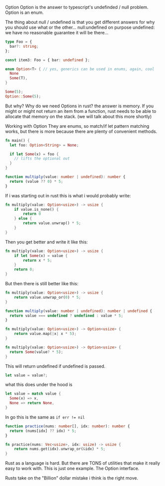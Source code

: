 Option
Option is the answer to typescript's undefinded / null problem.
Option is an enum.

The thing about null / undefined is that you get different answers for why you should use what or the other...
null:undefined on purpose
undefined: we have no reasonable guarantee it will be there...

```ts
type Foo = {
  bar?: string;
};

const item3: Foo = { bar: undefined };
```

```rust
enum Option<T> { // yes, generics can be used in enums, again, cool
  None
  Some(T),
}
```

```rust
Some(5);
Option::Some(5);
```

But why?
Why do we need Options in rust? the answer is memory. If you might or might not return an item from a function, rust needs to be able to allocate that memory on the stack. (we will talk about this more shortly)

Working with Option
They are enums, so match/if let pattern matching works, but there is more because there are plenty of convenient methods.

```rust
fn main() {
  let foo: Option<String> = None;

  if let Some(x) = foo {
    // lifts the optional out
  }
}
```

```ts
function multiply(value: number | undefined): number {
  return (value ?? 0) * 5;
}
```

If i was starting out in rust this is what i would probably write:

```rust
fn multiply(value: Option<usize>) -> usize {
    if value.is_none() {
        return 0
    } else {
        return value.unwrap() * 5;
    }
}
```

Then you get better and write it like this:

```rust
fn multiply(value: Option<usize>) -> usize {
    if let Some(x) = value {
        return x * 5;
    }
    return 0;
}
```

But then there is still better like this:

```rust
fn multiply(value: Option<usize>) -> usize {
    return value.unwrap_or(0) * 5;
}
```

```ts
function multiply(value: number | undefined): number | undefined {
  return value === undefined ? undefined : value * 5;
}
```

```rust
fn multiply(value: Option<usize>) -> Option<usize> {
    return value.map(|x| x * 5);
}
```

```rust
fn multiply(value: Option<usize>) -> Option<usize> {
  return Some(value? * 5);
}
```

This will return undefined if undefined is passed.

```rust
let value = value?;
```

what this does under the hood is

```rust
let value = match value {
  Some(x) => x,
  None => return None,
}
```

In go this is the same as `if err != nil`

```ts
function practice(nums: number[], idx: number): number {
  return (nums[idx] ?? idx) * 5;
}
```

```rust
fn practice(nums: Vec<usize>, idx: usize) -> usize {
    return nums.get(idx).unwrap_or(&idx) * 5;
}
```

Rust as a language is hard. But there are TONS of utilities that make it really easy to work with. This is just one example. The Option interface.

Rusts take on the "Billion" dollar mistake i think is the right move.
